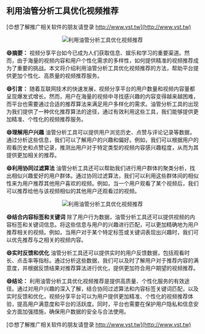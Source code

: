 ## **利用油管分析工具优化视频推荐**

[😍想了解推广相关软件的朋友请登录 http://www.vst.tw](http://www.vst.tw)

 <center><img src="https://vst.tw/MP4/tuiguang/png/4.png" alt="利用油管分析工具优化视频推荐"></center>

**😄摘要：**
视频分享平台如今已成为人们获取信息、娱乐和学习的重要渠道。然而，由于海量的视频内容和用户个性化需求的多样性，如何提供精准的视频推荐成为了重要的挑战。本文将介绍利用油管分析工具优化视频推荐的方法，帮助平台提供更加个性化、高质量的视频推荐服务。

**😄引言：**
随着互联网技术的快速发展，视频分享平台的用户数量和视频内容量都呈现爆发式增长。然而，用户在海量的视频中寻找感兴趣的内容变得越来越困难，而平台也需要通过合适的推荐算法来满足用户多样化的需求。油管分析工具的出现为我们提供了一种优化推荐算法的途径，通过有效利用这些工具，我们能够提供更加精准、个性化的视频推荐服务。

**😄理解用户兴趣**
油管分析工具可以提供用户浏览历史、点赞与评论记录等数据，通过分析这些信息，我们可以了解用户的兴趣和偏好。例如，我们可以根据用户的观看历史和点赞记录，推测出用户对于特定类型的视频内容感兴趣程度，从而为其提供更加相关的推荐。

**😄利用协同过滤算法**
油管分析工具还可以帮助我们进行用户群体的聚类分析，找出相似兴趣爱好的用户群体。通过协同过滤算法，我们可以利用这些群体间的相似性来为用户推荐其他用户喜欢的视频。例如，当一个用户观看了某个视频后，我们可以推荐给他与该视频相似的其他用户还观看过的视频。

 <center><img src="https://vst.tw/MP4/tuiguang/png/4.png" alt="利用油管分析工具优化视频推荐"></center>

**😄结合内容标签和关键词**
除了用户行为数据，油管分析工具还可以提供视频的内容标签和关键词信息。将这些信息与用户的兴趣进行匹配，可以更加精确地为用户推荐相关的视频。例如，当用户对于某个特定标签或关键词表现出兴趣时，我们可以优先推荐与之相关的视频内容。

**😄实时反馈和优化**
油管分析工具还可以提供实时的用户反馈数据，包括观看时长、点击率等指标。通过分析这些数据，我们可以及时了解用户对于推荐内容的满意度，并根据反馈结果对推荐算法进行优化，提供更加符合用户期望的视频推荐。

**😄结论：**
利用油管分析工具优化视频推荐是提供高质量、个性化服务的有效途径。通过对用户兴趣的深入了解，结合协同过滤算法和内容标签关键词匹配，以及实时反馈和优化，视频分享平台可以为用户提供更加精准、个性化的视频推荐体验，提高用户满意度和平台的活跃度。同时，平台也需要在保护用户隐私和信息安全方面加强措施，确保用户数据的安全与合法使用。

[😍想了解推广相关软件的朋友请登录 http://www.vst.tw](http://www.vst.tw)



